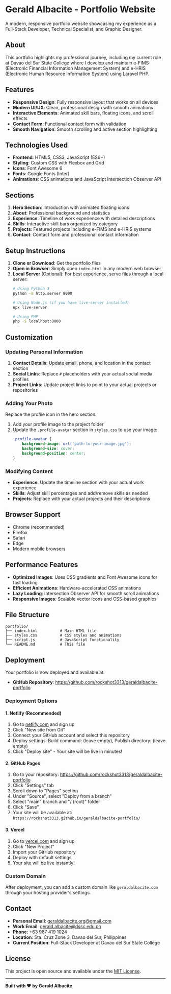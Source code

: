 # Gerald Albacite - Portfolio Website

A modern, responsive portfolio website showcasing my experience as a Full-Stack Developer, Technical Specialist, and Graphic Designer.

## About

This portfolio highlights my professional journey, including my current role at Davao del Sur State College where I develop and maintain e-FIMS (Electronic Financial Information Management System) and e-HRIS (Electronic Human Resource Information System) using Laravel PHP.

## Features

- **Responsive Design**: Fully responsive layout that works on all devices
- **Modern UI/UX**: Clean, professional design with smooth animations
- **Interactive Elements**: Animated skill bars, floating icons, and scroll effects
- **Contact Form**: Functional contact form with validation
- **Smooth Navigation**: Smooth scrolling and active section highlighting

## Technologies Used

- **Frontend**: HTML5, CSS3, JavaScript (ES6+)
- **Styling**: Custom CSS with Flexbox and Grid
- **Icons**: Font Awesome 6
- **Fonts**: Google Fonts (Inter)
- **Animations**: CSS animations and JavaScript Intersection Observer API

## Sections

1. **Hero Section**: Introduction with animated floating icons
2. **About**: Professional background and statistics
3. **Experience**: Timeline of work experience with detailed descriptions
4. **Skills**: Interactive skill bars organized by category
5. **Projects**: Featured projects including e-FIMS and e-HRIS systems
6. **Contact**: Contact form and professional contact information

## Setup Instructions

1. **Clone or Download**: Get the portfolio files
2. **Open in Browser**: Simply open `index.html` in any modern web browser
3. **Local Server** (Optional): For best experience, serve files through a local server:
   ```bash
   # Using Python 3
   python -m http.server 8000
   
   # Using Node.js (if you have live-server installed)
   npx live-server
   
   # Using PHP
   php -S localhost:8000
   ```

## Customization

### Updating Personal Information

1. **Contact Details**: Update email, phone, and location in the contact section
2. **Social Links**: Replace `#` placeholders with your actual social media profiles
3. **Project Links**: Update project links to point to your actual projects or repositories

### Adding Your Photo

Replace the profile icon in the hero section:
1. Add your profile image to the project folder
2. Update the `.profile-avatar` section in `styles.css` to use your image:
   ```css
   .profile-avatar {
       background-image: url('path-to-your-image.jpg');
       background-size: cover;
       background-position: center;
   }
   ```

### Modifying Content

- **Experience**: Update the timeline section with your actual work experience
- **Skills**: Adjust skill percentages and add/remove skills as needed
- **Projects**: Replace with your actual projects and their descriptions

## Browser Support

- Chrome (recommended)
- Firefox
- Safari
- Edge
- Modern mobile browsers

## Performance Features

- **Optimized Images**: Uses CSS gradients and Font Awesome icons for fast loading
- **Efficient Animations**: Hardware-accelerated CSS animations
- **Lazy Loading**: Intersection Observer API for smooth scroll animations
- **Responsive Images**: Scalable vector icons and CSS-based graphics

## File Structure

```
portfolio/
├── index.html          # Main HTML file
├── styles.css          # CSS styles and animations
├── script.js           # JavaScript functionality
└── README.md           # This file
```

## Deployment

Your portfolio is now deployed and available at:
- **GitHub Repository**: https://github.com/rockshot3313/geraldalbacite-portfolio

### Deployment Options

#### 1. **Netlify (Recommended)**
1. Go to [netlify.com](https://netlify.com) and sign up
2. Click "New site from Git"
3. Connect your GitHub account and select this repository
4. Deploy settings: Build command: (leave empty), Publish directory: (leave empty)
5. Click "Deploy site" - Your site will be live in minutes!

#### 2. **GitHub Pages**
1. Go to your repository: https://github.com/rockshot3313/geraldalbacite-portfolio
2. Click "Settings" tab
3. Scroll down to "Pages" section
4. Under "Source", select "Deploy from a branch"
5. Select "main" branch and "/ (root)" folder
6. Click "Save"
7. Your site will be available at: `https://rockshot3313.github.io/geraldalbacite-portfolio/`

#### 3. **Vercel**
1. Go to [vercel.com](https://vercel.com) and sign up
2. Click "New Project"
3. Import your GitHub repository
4. Deploy with default settings
5. Your site will be live instantly!

### Custom Domain
After deployment, you can add a custom domain like `geraldalbacite.com` through your hosting provider's settings.

## Contact

- **Personal Email**: geraldalbacite.org@gmail.com
- **Work Email**: gerald.albacite@dssc.edu.ph
- **Phone**: +63 967 419 1024
- **Location**: Sta. Cruz Zone 3, Davao del Sur, Philippines
- **Current Position**: Full-Stack Developer at Davao del Sur State College

## License

This project is open source and available under the [MIT License](LICENSE).

---

**Built with ❤️ by Gerald Albacite**

